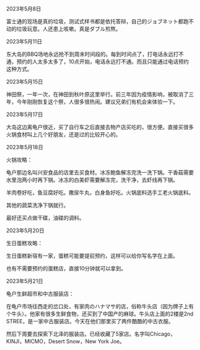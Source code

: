 2023年5月8日

富士通的现场是真的垃圾，测试式样书都是依托答辩，自己的ジョブネット都跑不动的垃圾玩意。人还患上咳嗽。真是ダブル煎熬。

2023年5月11日

东大岛的BBQ场地永远抢不到周末时间段的。每到时间点了，打电话永远打不通，预约的人太多太多了，10点开始，电话永远打不通。而且只能通过电话预约这种方式。

2023年5月15日

神田祭，一年一次，在神田到秋叶原这里举行。前三年因为疫情影响，被取消了三年，今年刚刚恢复这个祭，人很多很热闹。建议兄弟们有机会来体验一下。

2023年5月17日

大岛这边离龟户很近，买了自行车之后直接去物产店买吃的，很方便。直接买很多火锅食材叫上几个好朋友，还是过的比较开心的。

2023年5月18日

火锅攻略：

龟户那边名叫兴安食品的店里去买食材。冰冻鲍鱼解冻完洗一洗下锅。干香菇需要水里泡两小时再下锅。冰冻的白美虾需要解冻完，洗干净，去虾线再下锅。

羊肉卷好吃，鱼豆腐好吃。撒尿牛丸，白身鱼好吃。火锅底料选手工老火锅底料。

其他的蔬菜洗净下锅就行。

最好还买点做干碟，油碟的调料。

2023年5月20日

生日蛋糕攻略：

生日蛋糕新宿有一家，蛋糕可能要提前预约，这样可以给你写名字在上面。

也有不需要预约的蛋糕店，直接10分钟就可以拿到。

2023年5月21日

龟户生鲜超市和中古服装店：

在龟户市场往西走的岔口处，有家肉のハナマサ的店，俗称牛头店（因为牌子上有个牛头）。他家有很多生鲜食物，还买到了中国产的麻球。牛头店上面的2楼是2nd STREE，是一家中古服装店。今天在他们那里买了两件酷酷的中古衣服。

然后下周要去探索下北泽的服装店。已经收藏了5家店。名字叫Chicago，KINJI，MICMO，Desert Snow，New York Joe。



